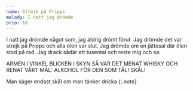```yaml
---
name: Strejk på Pripps
melody: I natt jag drömde
prio: 10
---
```

I natt jag drömde något som,
jag aldrig drömt förut.
Jag drömde det var strejk på Pripps
och alla ölen var slut.
Jag drömde om en jättesal
där ölen stod på rad.
Jag drack sådär ett tusental
och reste mig och sa:

ARMEN I VINKEL
BLICKEN I SKYN
SÅ VAR DET MENAT
WHISKY OCH RENAT
VÅRT MÅL: ALKOHOL
FÖR DEN SOM TÅL! SKÅL!

Man säger endast skål om man tänker dricka
{:.note}